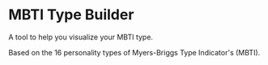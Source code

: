 # MBTI Type Builder

A tool to help you visualize your MBTI type.

Based on the 16 personality types of Myers-Briggs Type Indicator's (MBTI).
